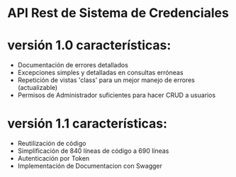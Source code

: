 # API Rest de Sistema de Credenciales

# versión 1.0 características:
* Documentación de errores detallados
* Excepciones simples y detalladas en consultas erróneas
* Repetición de vistas 'class' para un mejor manejo de errores (actualizable)
* Permisos de Administrador suficientes para hacer CRUD a usuarios 


# versión 1.1 características:
* Reutilización de código
* Simplificación de 840 líneas de código a 690 líneas
* Autenticación por Token
* Implementación de Documentacion con Swagger